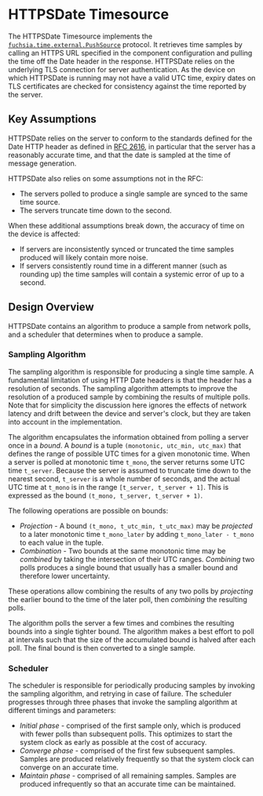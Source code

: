 # HTTPSDate Timesource

The HTTPSDate Timesource implements the
[`fuchsia.time.external.PushSource`][time-fidl] protocol. It retrieves time
samples by calling an HTTPS URL specified in the component configuration and
pulling the time off the Date header in the response. HTTPSDate relies on the
underlying TLS connection for server authentication. As the device on which
HTTPSDate is running may not have a valid UTC time, expiry dates on TLS
certificates are checked for consistency against the time reported by the
server.

## Key Assumptions
HTTPSDate relies on the server to conform to the standards defined for the Date
HTTP header as defined in [RFC 2616][rfc-2616], in particular that the server
has a reasonably accurate time, and that the date is sampled at the time of
message generation.

HTTPSDate also relies on some assumptions not in the RFC:
* The servers polled to produce a single sample are synced to the same time
source.
* The servers truncate time down to the second.

When these additional assumptions break down, the accuracy of time on the
device is affected:
* If servers are inconsistently synced or truncated the time samples produced
will likely contain more noise.
* If servers consistently round time in a different manner (such as rounding
up) the time samples will contain a systemic error of up to a second.

## Design Overview
HTTPSDate contains an algorithm to produce a sample from network polls, and a 
scheduler that determines when to produce a sample.

### Sampling Algorithm
The sampling algorithm is responsible for producing a single time sample.
A fundamental limitation of using HTTP Date headers is that the header has a
resolution of seconds. The sampling algorithm attempts to improve the
resolution of a produced sample by combining the results of multiple polls.
Note that for simplicity the discussion here ignores the effects of network
latency and drift between the device and server's clock, but they are taken
into account in the implementation.

The algorithm encapsulates the information obtained from polling a server once
in a _bound_. A _bound_ is a tuple `(monotonic, utc_min, utc_max)` that defines
the range of possible UTC times for a given monotonic time. When a server is
polled at monotonic time `t_mono`, the server returns some UTC time `t_server`.
Because the server is assumed to truncate time down to the nearest second,
`t_server` is a whole number of seconds, and the actual UTC time at `t_mono` is
in the range `[t_server, t_server + 1]`. This is expressed as the bound
`(t_mono, t_server, t_server + 1)`.

The following operations are possible on bounds:
* _Projection_ - A bound `(t_mono, t_utc_min, t_utc_max)` may be _projected_ to
a later monotonic time `t_mono_later` by adding `t_mono_later - t_mono` to each
value in the tuple.
* _Combination_ - Two bounds at the same monotonic time may be _combined_ by
taking the intersection of their UTC ranges. _Combining_ two polls produces
a single bound that usually has a smaller bound and therefore lower
uncertainty.

These operations allow combining the results of any two polls by _projecting_
the earlier bound to the time of the later poll, then _combining_ the resulting
polls.

The algorithm polls the server a few times and combines the resulting bounds
into a single tighter bound. The algorithm makes a best effort to poll at
intervals such that the size of the accumulated bound is halved after each
poll. The final bound is then converted to a single sample.

### Scheduler
The scheduler is responsible for periodically producing samples by invoking the
sampling algorithm, and retrying in case of failure. The scheduler progresses
through three phases that invoke the sampling algorithm at different timings
and parameters:
* _Initial phase_ - comprised of the first sample only, which is produced with
fewer polls than subsequent polls. This optimizes to start the system clock as
early as possible at the cost of accuracy.
* _Converge phase_ - comprised of the first few subsequent samples. Samples are
produced relatively frequently so that the system clock can converge on an
accurate time.
* _Maintain phase_ - comprised of all remaining samples. Samples are produced
infrequently so that an accurate time can be maintained.

[time-fidl]: https://fuchsia.dev/reference/fidl/fuchsia.time.external#PushSource
[rfc-2616]: https://tools.ietf.org/html/rfc2616
